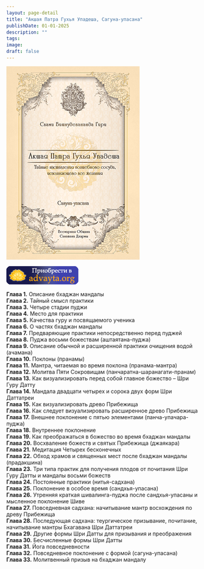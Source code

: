 ```yaml
---
layout: page-detail
title: "Акшая Патра Гухья Упадеша, Сагуна-упасана"
publishDate: 01-01-2025
description: ""
tags:
image:
draft: false
---
```


![Акшая Патра Гухья Упадеша, Сагуна-упасана](/upload/iblock/ee8/ee8f6a0fb193f3d3f8e618db001c230d.png)

[![](/i/images/buy-button.png)](/shop/books/akshaya-patra-gukhya-upadesha-saguna-upasana/)

**Глава 1.** Описание бхаджан мандалы  
**Глава 2.** Тайный смысл практики  
**Глава 3.** Четыре стадии пуджи  
**Глава 4.** Место для практики  
**Глава 5.** Качества гуру и посвящаемого ученика  
**Глава 6.** О частях бхаджан мандалы  
**Глава 7.** Предваряющие практики непосредственно перед пуджей  
**Глава 8.** Пуджа восьми божествам (аштаятана-пуджа)  
**Глава 9.** Описание обычной и расширенной практики очищения водой (ачамана)  
**Глава 10.** Поклоны (пранамы)  
**Глава 11.** Мантра, читаемая во время поклона (пранама-мантра)  
**Глава 12.** Молитва Пяти Сокровищам (панчаратна-шаранагати-пранам)  
**Глава 13.** Как визуализировать перед собой главное божество – Шри Гуру Датту  
**Глава 14.** Мандала двадцати четырех и сорока двух форм Шри Даттатреи  
**Глава 15.** Как визуализировать древо Прибежища  
**Глава 16.** Как следует визуализировать расширенное древо Прибежища  
**Глава 17.** Внешнее поклонение с пятью элементами (панча-упачара-пуджа)  
**Глава 18.** Внутреннее поклонение  
**Глава 19.** Как преображаться в божество во время бхаджан мандалы  
**Глава 20.** Восхваление божеств и святых Прибежища (джаякара)  
**Глава 21.** Медитация Четырех бесконечных  
**Глава 22.** Обход храмов и священных мест после бхаджан мандалы (прадакшина)  
**Глава 23.** Три типа практик для получения плодов от почитания Шри Гуру Датты и мандалы восьми божеств  
**Глава 24.** Постоянные практики (нитья-садхана)  
**Глава 25.** Поклонение в особое время (сандхья-упасана)  
**Глава 26.** Утренняя краткая шивалинга-пуджа после сандхья-упасаны и мысленное поклонение Шиве  
**Глава 27.** Повседневная садхана: начитывание мантр восхождения по древу Прибежища  
**Глава 28.** Последующая садхана: теургическое призывание, почитание, начитывание мантры Бхагавана Шри Даттатреи  
**Глава 29.** Другие формы Шри Датты для призывания и преображения  
**Глава 30.** Бесчисленные формы Шри Датты  
**Глава 31.** Йога повседневности  
**Глава 32.** Повседневное поклонение с формой (сагуна-упасана)  
**Глава 33.** Молитвенный призыв на бхаджан мандалу

